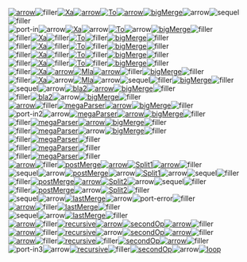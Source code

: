 [![arrow](flowdev/flow-bigTestFlow750-0-0-arrow.svg)](https://google.com?q=Data)![filler](flowdev/flow-bigTestFlow750-filler-16-24.svg)[![Xa](flowdev/flow-bigTestFlow750-2-0-Xa.svg)](https://google.com?q=Data)[![arrow](flowdev/flow-bigTestFlow750-3-0-arrow.svg)](https://google.com?q=Data)[![To](flowdev/flow-bigTestFlow750-4-0-To.svg)](https://google.com?q=To)[![arrow](flowdev/flow-bigTestFlow750-5-0-arrow.svg)](https://google.com?q=BigDataType)[![bigMerge](flowdev/flow-bigTestFlow750-6-0-bigMerge.svg)](https://google.com?q=bigMerge)![arrow](flowdev/flow-bigTestFlow750-7-0-arrow.svg)![sequel](flowdev/flow-bigTestFlow750-8-0-sequel.svg)![filler](flowdev/flow-bigTestFlow750-filler-23-24.svg)\
![port-in](flowdev/flow-bigTestFlow750-0-1-port-in.svg)![arrow](flowdev/flow-bigTestFlow750-1-1-arrow.svg)[![Xa](flowdev/flow-bigTestFlow750-2-1-Xa.svg)](https://google.com?q=Data)![arrow](flowdev/flow-bigTestFlow750-3-1-arrow.svg)[![To](flowdev/flow-bigTestFlow750-4-1-To.svg)](https://google.com?q=To)![arrow](flowdev/flow-bigTestFlow750-5-1-arrow.svg)[![bigMerge](flowdev/flow-bigTestFlow750-6-1-bigMerge.svg)](https://google.com?q=bigMerge)![filler](flowdev/flow-bigTestFlow750-filler-56-24.svg)\
![filler](flowdev/flow-bigTestFlow750-filler-128-24.svg)[![Xa](flowdev/flow-bigTestFlow750-1-2-Xa.svg)](https://google.com?q=Data)![filler](flowdev/flow-bigTestFlow750-filler-112-24.svg)[![To](flowdev/flow-bigTestFlow750-3-2-To.svg)](https://google.com?q=TextSemantics)![filler](flowdev/flow-bigTestFlow750-filler-192-24.svg)[![bigMerge](flowdev/flow-bigTestFlow750-5-2-bigMerge.svg)](https://google.com?q=bigMerge)![filler](flowdev/flow-bigTestFlow750-filler-56-24.svg)\
![filler](flowdev/flow-bigTestFlow750-filler-128-24.svg)[![Xa](flowdev/flow-bigTestFlow750-1-3-Xa.svg)](https://google.com?q=Data)![filler](flowdev/flow-bigTestFlow750-filler-112-24.svg)[![To](flowdev/flow-bigTestFlow750-3-3-To.svg)](https://google.com?q=To)![filler](flowdev/flow-bigTestFlow750-filler-192-24.svg)[![bigMerge](flowdev/flow-bigTestFlow750-5-3-bigMerge.svg)](https://google.com?q=bigMerge)![filler](flowdev/flow-bigTestFlow750-filler-56-24.svg)\
![filler](flowdev/flow-bigTestFlow750-filler-128-24.svg)[![Xa](flowdev/flow-bigTestFlow750-1-4-Xa.svg)](https://google.com?q=Data)![filler](flowdev/flow-bigTestFlow750-filler-112-24.svg)[![To](flowdev/flow-bigTestFlow750-3-4-To.svg)](https://google.com?q=LiteralParser)![filler](flowdev/flow-bigTestFlow750-filler-192-24.svg)[![bigMerge](flowdev/flow-bigTestFlow750-5-4-bigMerge.svg)](https://google.com?q=bigMerge)![filler](flowdev/flow-bigTestFlow750-filler-56-24.svg)\
![filler](flowdev/flow-bigTestFlow750-filler-128-24.svg)[![Xa](flowdev/flow-bigTestFlow750-1-5-Xa.svg)](https://google.com?q=Data)![filler](flowdev/flow-bigTestFlow750-filler-112-24.svg)[![To](flowdev/flow-bigTestFlow750-3-5-To.svg)](https://google.com?q=NaturalParser)![filler](flowdev/flow-bigTestFlow750-filler-192-24.svg)[![bigMerge](flowdev/flow-bigTestFlow750-5-5-bigMerge.svg)](https://google.com?q=bigMerge)![filler](flowdev/flow-bigTestFlow750-filler-56-24.svg)\
![filler](flowdev/flow-bigTestFlow750-filler-128-24.svg)[![Xa](flowdev/flow-bigTestFlow750-1-6-Xa.svg)](https://google.com?q=Data)[![arrow](flowdev/flow-bigTestFlow750-2-6-arrow.svg)](https://google.com?q=Data)[![Mla](flowdev/flow-bigTestFlow750-3-6-Mla.svg)](https://google.com?q=Blue)[![arrow](flowdev/flow-bigTestFlow750-4-6-arrow.svg)](https://google.com?q=Data2)![filler](flowdev/flow-bigTestFlow750-filler-136-24.svg)[![bigMerge](flowdev/flow-bigTestFlow750-6-6-bigMerge.svg)](https://google.com?q=bigMerge)![filler](flowdev/flow-bigTestFlow750-filler-56-24.svg)\
![filler](flowdev/flow-bigTestFlow750-filler-128-24.svg)[![Xa](flowdev/flow-bigTestFlow750-1-7-Xa.svg)](https://google.com?q=Data)![arrow](flowdev/flow-bigTestFlow750-2-7-arrow.svg)[![Mla](flowdev/flow-bigTestFlow750-3-7-Mla.svg)](https://google.com?q=Blue)![arrow](flowdev/flow-bigTestFlow750-4-7-arrow.svg)![sequel](flowdev/flow-bigTestFlow750-5-7-sequel.svg)![filler](flowdev/flow-bigTestFlow750-filler-108-24.svg)[![bigMerge](flowdev/flow-bigTestFlow750-7-7-bigMerge.svg)](https://google.com?q=bigMerge)![filler](flowdev/flow-bigTestFlow750-filler-56-24.svg)\
![sequel](flowdev/flow-bigTestFlow750-0-8-sequel.svg)![arrow](flowdev/flow-bigTestFlow750-1-8-arrow.svg)[![bla2](flowdev/flow-bigTestFlow750-2-8-bla2.svg)](https://google.com?q=Blue)[![arrow](flowdev/flow-bigTestFlow750-3-8-arrow.svg)](https://google.com?q=Data)[![bigMerge](flowdev/flow-bigTestFlow750-4-8-bigMerge.svg)](https://google.com?q=bigMerge)![filler](flowdev/flow-bigTestFlow750-filler-56-24.svg)\
![filler](flowdev/flow-bigTestFlow750-filler-78-24.svg)[![bla2](flowdev/flow-bigTestFlow750-1-9-bla2.svg)](https://google.com?q=Blue)![arrow](flowdev/flow-bigTestFlow750-2-9-arrow.svg)[![bigMerge](flowdev/flow-bigTestFlow750-3-9-bigMerge.svg)](https://google.com?q=bigMerge)![filler](flowdev/flow-bigTestFlow750-filler-56-24.svg)\
[![arrow](flowdev/flow-bigTestFlow750-0-10-arrow.svg)](https://google.com?q=Data3)![filler](flowdev/flow-bigTestFlow750-filler-24-24.svg)[![megaParser](flowdev/flow-bigTestFlow750-2-10-megaParser.svg)](https://google.com?q=MegaParser)[![arrow](flowdev/flow-bigTestFlow750-3-10-arrow.svg)](https://google.com?q=Data)[![bigMerge](flowdev/flow-bigTestFlow750-4-10-bigMerge.svg)](https://google.com?q=bigMerge)![filler](flowdev/flow-bigTestFlow750-filler-56-24.svg)\
![port-in2](flowdev/flow-bigTestFlow750-0-11-port-in2.svg)![arrow](flowdev/flow-bigTestFlow750-1-11-arrow.svg)[![megaParser](flowdev/flow-bigTestFlow750-2-11-megaParser.svg)](https://google.com?q=MegaParser)[![arrow](flowdev/flow-bigTestFlow750-3-11-arrow.svg)](https://google.com?q=Data2)[![bigMerge](flowdev/flow-bigTestFlow750-4-11-bigMerge.svg)](https://google.com?q=bigMerge)![filler](flowdev/flow-bigTestFlow750-filler-56-24.svg)\
![filler](flowdev/flow-bigTestFlow750-filler-152-24.svg)[![megaParser](flowdev/flow-bigTestFlow750-1-12-megaParser.svg)](https://google.com?q=MegaParser)[![arrow](flowdev/flow-bigTestFlow750-2-12-arrow.svg)](https://google.com?q=Data3)[![bigMerge](flowdev/flow-bigTestFlow750-3-12-bigMerge.svg)](https://google.com?q=bigMerge)![filler](flowdev/flow-bigTestFlow750-filler-56-24.svg)\
![filler](flowdev/flow-bigTestFlow750-filler-152-24.svg)[![megaParser](flowdev/flow-bigTestFlow750-1-13-megaParser.svg)](https://google.com?q=TextSemantics)![arrow](flowdev/flow-bigTestFlow750-2-13-arrow.svg)[![bigMerge](flowdev/flow-bigTestFlow750-3-13-bigMerge.svg)](https://google.com?q=bigMerge)![filler](flowdev/flow-bigTestFlow750-filler-56-24.svg)\
![filler](flowdev/flow-bigTestFlow750-filler-152-24.svg)[![megaParser](flowdev/flow-bigTestFlow750-1-14-megaParser.svg)](https://google.com?q=MegaParser)![filler](flowdev/flow-bigTestFlow750-filler-456-24.svg)\
![filler](flowdev/flow-bigTestFlow750-filler-152-24.svg)[![megaParser](flowdev/flow-bigTestFlow750-1-15-megaParser.svg)](https://google.com?q=LiteralParser)![filler](flowdev/flow-bigTestFlow750-filler-456-24.svg)\
![filler](flowdev/flow-bigTestFlow750-filler-152-24.svg)[![megaParser](flowdev/flow-bigTestFlow750-1-16-megaParser.svg)](https://google.com?q=NaturalParser)![filler](flowdev/flow-bigTestFlow750-filler-456-24.svg)\
[![arrow](flowdev/flow-bigTestFlow750-0-17-arrow.svg)](https://google.com?q=MergedData)![filler](flowdev/flow-bigTestFlow750-filler-20-24.svg)[![postMerge](flowdev/flow-bigTestFlow750-2-17-postMerge.svg)](https://google.com?q=PostMerge)[![arrow](flowdev/flow-bigTestFlow750-3-17-arrow.svg)](https://google.com?q=MergedData)[![Split1](flowdev/flow-bigTestFlow750-4-17-Split1.svg)](https://google.com?q=Split1)[![arrow](flowdev/flow-bigTestFlow750-5-17-arrow.svg)](https://google.com?q=MergedData)![filler](flowdev/flow-bigTestFlow750-filler-88-24.svg)\
![sequel](flowdev/flow-bigTestFlow750-0-18-sequel.svg)![arrow](flowdev/flow-bigTestFlow750-1-18-arrow.svg)[![postMerge](flowdev/flow-bigTestFlow750-2-18-postMerge.svg)](https://google.com?q=PostMerge)![arrow](flowdev/flow-bigTestFlow750-3-18-arrow.svg)[![Split1](flowdev/flow-bigTestFlow750-4-18-Split1.svg)](https://google.com?q=Split1)![arrow](flowdev/flow-bigTestFlow750-5-18-arrow.svg)![sequel](flowdev/flow-bigTestFlow750-6-18-sequel.svg)![filler](flowdev/flow-bigTestFlow750-filler-68-24.svg)\
![filler](flowdev/flow-bigTestFlow750-filler-180-24.svg)[![postMerge](flowdev/flow-bigTestFlow750-1-19-postMerge.svg)](https://google.com?q=PostMerge)[![arrow](flowdev/flow-bigTestFlow750-2-19-arrow.svg)](https://google.com?q=MergedData)[![Split2](flowdev/flow-bigTestFlow750-3-19-Split2.svg)](https://google.com?q=Split2)![arrow](flowdev/flow-bigTestFlow750-4-19-arrow.svg)![sequel](flowdev/flow-bigTestFlow750-5-19-sequel.svg)![filler](flowdev/flow-bigTestFlow750-filler-109-24.svg)\
![filler](flowdev/flow-bigTestFlow750-filler-180-24.svg)[![postMerge](flowdev/flow-bigTestFlow750-1-20-postMerge.svg)](https://google.com?q=PostMerge)![arrow](flowdev/flow-bigTestFlow750-2-20-arrow.svg)[![Split2](flowdev/flow-bigTestFlow750-3-20-Split2.svg)](https://google.com?q=Split2)![filler](flowdev/flow-bigTestFlow750-filler-142-24.svg)\
![sequel](flowdev/flow-bigTestFlow750-0-21-sequel.svg)![arrow](flowdev/flow-bigTestFlow750-1-21-arrow.svg)[![lastMerge](flowdev/flow-bigTestFlow750-2-21-lastMerge.svg)](https://google.com?q=lastMerge)![arrow](flowdev/flow-bigTestFlow750-3-21-arrow.svg)![port-error](flowdev/flow-bigTestFlow750-4-21-port-error.svg)![filler](flowdev/flow-bigTestFlow750-filler-415-24.svg)\
[![arrow](flowdev/flow-bigTestFlow750-0-22-arrow.svg)](https://google.com?q=MergedData)![filler](flowdev/flow-bigTestFlow750-filler-20-24.svg)[![lastMerge](flowdev/flow-bigTestFlow750-2-22-lastMerge.svg)](https://google.com?q=lastMerge)![filler](flowdev/flow-bigTestFlow750-filler-468-24.svg)\
![sequel](flowdev/flow-bigTestFlow750-0-23-sequel.svg)![arrow](flowdev/flow-bigTestFlow750-1-23-arrow.svg)[![lastMerge](flowdev/flow-bigTestFlow750-2-23-lastMerge.svg)](https://google.com?q=lastMerge)![filler](flowdev/flow-bigTestFlow750-filler-468-24.svg)\
[![arrow](flowdev/flow-bigTestFlow750-0-24-arrow.svg)](https://google.com?q=Data)![filler](flowdev/flow-bigTestFlow750-filler-24-24.svg)[![recursive](flowdev/flow-bigTestFlow750-2-24-recursive.svg)](https://google.com?q=recursive)[![arrow](flowdev/flow-bigTestFlow750-3-24-arrow.svg)](https://google.com?q=Data)[![secondOp](flowdev/flow-bigTestFlow750-4-24-secondOp.svg)](https://google.com?q=secondOp)[![arrow](flowdev/flow-bigTestFlow750-5-24-arrow.svg)](https://google.com?q=Data)![filler](flowdev/flow-bigTestFlow750-filler-172-24.svg)\
[![arrow](flowdev/flow-bigTestFlow750-0-25-arrow.svg)](https://google.com?q=data2)![filler](flowdev/flow-bigTestFlow750-filler-24-24.svg)[![recursive](flowdev/flow-bigTestFlow750-2-25-recursive.svg)](https://google.com?q=recursive)![arrow](flowdev/flow-bigTestFlow750-3-25-arrow.svg)[![secondOp](flowdev/flow-bigTestFlow750-4-25-secondOp.svg)](https://google.com?q=secondOp)[![arrow](flowdev/flow-bigTestFlow750-5-25-arrow.svg)](https://google.com?q=data2)![filler](flowdev/flow-bigTestFlow750-filler-172-24.svg)\
[![arrow](flowdev/flow-bigTestFlow750-0-26-arrow.svg)](https://google.com?q=Data3)![filler](flowdev/flow-bigTestFlow750-filler-24-24.svg)[![recursive](flowdev/flow-bigTestFlow750-2-26-recursive.svg)](https://google.com?q=recursive)![filler](flowdev/flow-bigTestFlow750-filler-112-24.svg)[![secondOp](flowdev/flow-bigTestFlow750-4-26-secondOp.svg)](https://google.com?q=secondOp)[![arrow](flowdev/flow-bigTestFlow750-5-26-arrow.svg)](https://google.com?q=Data3)![filler](flowdev/flow-bigTestFlow750-filler-172-24.svg)\
![port-in3](flowdev/flow-bigTestFlow750-0-27-port-in3.svg)![arrow](flowdev/flow-bigTestFlow750-1-27-arrow.svg)[![recursive](flowdev/flow-bigTestFlow750-2-27-recursive.svg)](https://google.com?q=recursive)![filler](flowdev/flow-bigTestFlow750-filler-112-24.svg)[![secondOp](flowdev/flow-bigTestFlow750-4-27-secondOp.svg)](https://google.com?q=secondOp)![arrow](flowdev/flow-bigTestFlow750-5-27-arrow.svg)[![loop](flowdev/flow-bigTestFlow750-6-27-loop.svg)](https://google.com?q=recursive)


